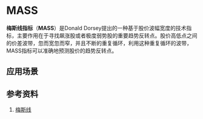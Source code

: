 # MASS
**梅斯线指标**（**MASS**）是Donald Dorsey提出的一种基于股价波幅宽度的技术指标，主要作用在于寻找飙涨股或者极度弱势股的重要趋势反转点。股价高低点之间的价差波带，忽而宽忽而窄，并且不断的重复循环，利用这种重复循环的波带，MASS指标可以准确地预测股价的趋势反转点。



## 应用场景

## 参考资料
1. [梅斯线](http://baike.baidu.com/link?url=55TjPIet1rLuDGKE8vrb2Jh9sPBMrnbT23ZGqTW3zCNnOO20m8umkf8R93OnCAujelxk3sV5mMbWW0070u0Q6tqC7KV4FU5F-g_jfz0KXNRLkhRD-7blq0jG5X9zDz9Z)
